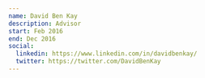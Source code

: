 ```yaml
---
name: David Ben Kay
description: Advisor
start: Feb 2016
end: Dec 2016
social:
  linkedin: https://www.linkedin.com/in/davidbenkay/
  twitter: https://twitter.com/DavidBenKay
---
```



